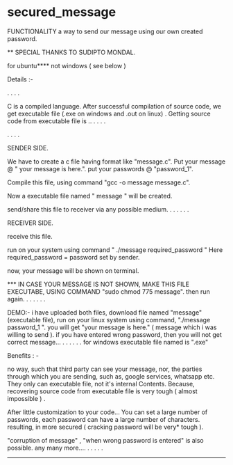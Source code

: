 # secured_message

FUNCTIONALITY
a way to send our message using our own created password.

**
SPECIAL THANKS TO SUDIPTO MONDAL.

for ubuntu**** not windows ( see below )

Details :-

.
.
.
.


C is a compiled language. 
After successful compilation of source code, we get executable file (.exe on windows and .out on linux) . 
Getting source code from executable file is .. . . . . 

.
.
.
.




SENDER SIDE.

We have to create a c file having format like "message.c".
   Put your message @ " your message is here.".
   put your passwords @  "password_1".

   
Compile this file, using command
   "gcc -o message message.c".

Now a executable file named " message " will be created. 

send/share this file to receiver via any possible medium.
.
.
.
.
.
.





RECEIVER SIDE.

receive this file.

run on your system using command
   " ./message required_password "  Here required_password = password set by sender.
   
now, your message will be shown on terminal. 


*** IN CASE YOUR MESSAGE IS NOT SHOWN,
      MAKE THIS FILE EXECUTABE,
      USING COMMAND "sudo chmod 775 message".
      then run again.
.
.
.
.
.
.



DEMO:-
   i have uploaded both files,
   download file named "message" (executable file),
   run on your linux system using command,
   "./message password_1 ".
   you will get "your message is here." ( message which i was willing to send ).
   if you have entered wrong password, then you will not get correct message...
   .
   .
   .
   .
   .
   .
   for windows
    executable file named is ".exe"
   
   
Benefits : -
 
no way, such that third party can see your message, nor,  the parties through
which you are sending, such as, google services, whatsapp etc. They only can executable file,  not it's internal 
Contents.
Because, recovering source code from executable file is very tough ( almost impossible ) . 

After little customization to your code...
You can set a large number of passwords, each password can have a large number of characters.
resulting, in more secured ( cracking password will be very* tough ). 

"corruption of message" , "when wrong password is entered" is also possible.
any many more....
.
.
.
.
.

****




